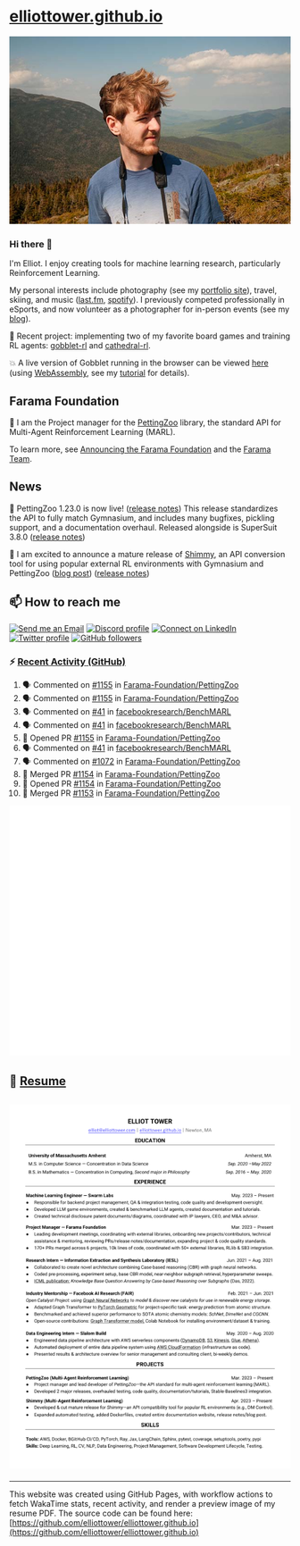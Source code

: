 # [elliottower.github.io](https://github.com/elliottower/elliottower.github.io)

[![A wild Elliot on Mt Washington](https://raw.githubusercontent.com/elliottower/elliottower.github.io/main/src/jpg/DSCF7539-600px.jpg?raw=true)](https://raw.githubusercontent.com/elliottower/elliottower.github.io/main/src/jpg/DSCF7539.jpg?raw=true)

### Hi there 👋

I'm Elliot. I enjoy creating tools for machine learning research, particularly Reinforcement Learning.

My personal interests include photography (see my [portfolio site](https://www.elliottower.com/)), travel, skiing, and music ([last.fm](https://www.last.fm/user/ajsdlfkwer), [spotify](https://open.spotify.com/user/12132818380)). I previously competed professionally in eSports, and now volunteer as a photographer for in-person events (see my [blog](https://www.elliottower.com/stories/?category=events)).

🤖 Recent project: implementing two of my favorite board games and training RL agents: [gobblet-rl](https://github.com/elliottower/gobblet-rl) and [cathedral-rl](https://github.com/elliottower/cathedral-rl). 

💥 A live version of Gobblet running in the browser can be viewed [here](https://elliottower.github.io/gobblet-rl/) (using [WebAssembly](https://webassembly.org/), see my [tutorial](https://github.com/elliottower/gobblet-rl/blob/main/tutorials/WebAssembly/web_assembly.md) for details).

## Farama Foundation

🚀 I am the Project manager for the [PettingZoo](https://github.com/Farama-Foundation/PettingZoo) library, the standard API for Multi-Agent Reinforcement Learning (MARL). 

To learn more, see [Announcing the Farama Foundation](https://farama.org/Announcing-The-Farama-Foundation) and the [Farama Team](https://farama.org/team).

## News

🎉 PettingZoo 1.23.0 is now live! ([release notes](https://github.com/Farama-Foundation/PettingZoo/releases/tag/1.23.0)) This release standardizes the API to fully match Gymnasium, and includes many bugfixes, pickling support, and a documentation overhaul. Released alongside is SuperSuit 3.8.0 ([release notes](https://github.com/Farama-Foundation/SuperSuit/releases/tag/3.8.0)) 

<!-- ![GitHub Release Date](https://img.shields.io/github/release-date/Farama-Foundation/PettingZoo) -->

🎉 I am excited to announce a mature release of [Shimmy](https://github.com/Farama-Foundation/Shimmy), an API conversion tool for using popular external RL environments with Gymnasium and PettingZoo ([blog post](https://farama.org/Announcing-Shimmy)) ([release notes](https://github.com/Farama-Foundation/Shimmy/releases/tag/v1.0.0)) 

## 📫 How to reach me

 [![Send me an Email](https://img.shields.io/badge/email-elliot%40elliottower.com-blue)](mailto:elliot@elliottower.com)
 [![Discord profile](https://img.shields.io/badge/Discord-7289DA?style=flat&logo=discord&logoColor=white)](https://discord.com/users/83091537923145728)
 [![Connect on LinkedIn](https://img.shields.io/badge/--linkedin?label=LinkedIn&logo=LinkedIn&style=social)](https://www.linkedin.com/in/elliot-tower)
 [![Twitter profile](https://img.shields.io/twitter/follow/elliottower?style=social)](https://twitter.com/ElliotTower/)
 [![GitHub followers](https://img.shields.io/github/followers/elliottower?style=social)](https://github.com/elliottower/)

### ⚡ [Recent Activity (GitHub)](https://github.com/elliottower)

<!--START_SECTION:activity-->
1. 🗣 Commented on [#1155](https://github.com/Farama-Foundation/PettingZoo/pull/1155#issuecomment-1897222347) in [Farama-Foundation/PettingZoo](https://github.com/Farama-Foundation/PettingZoo)
2. 🗣 Commented on [#1155](https://github.com/Farama-Foundation/PettingZoo/pull/1155#issuecomment-1897119203) in [Farama-Foundation/PettingZoo](https://github.com/Farama-Foundation/PettingZoo)
3. 🗣 Commented on [#41](https://github.com/facebookresearch/BenchMARL/issues/41#issuecomment-1896985175) in [facebookresearch/BenchMARL](https://github.com/facebookresearch/BenchMARL)
4. 🗣 Commented on [#41](https://github.com/facebookresearch/BenchMARL/issues/41#issuecomment-1896966377) in [facebookresearch/BenchMARL](https://github.com/facebookresearch/BenchMARL)
5. 💪 Opened PR [#1155](https://github.com/Farama-Foundation/PettingZoo/pull/1155) in [Farama-Foundation/PettingZoo](https://github.com/Farama-Foundation/PettingZoo)
6. 🗣 Commented on [#41](https://github.com/facebookresearch/BenchMARL/issues/41#issuecomment-1896832977) in [facebookresearch/BenchMARL](https://github.com/facebookresearch/BenchMARL)
7. 🗣 Commented on [#1072](https://github.com/Farama-Foundation/PettingZoo/issues/1072#issuecomment-1896798095) in [Farama-Foundation/PettingZoo](https://github.com/Farama-Foundation/PettingZoo)
8. 🎉 Merged PR [#1154](https://github.com/Farama-Foundation/PettingZoo/pull/1154) in [Farama-Foundation/PettingZoo](https://github.com/Farama-Foundation/PettingZoo)
9. 💪 Opened PR [#1154](https://github.com/Farama-Foundation/PettingZoo/pull/1154) in [Farama-Foundation/PettingZoo](https://github.com/Farama-Foundation/PettingZoo)
10. 🎉 Merged PR [#1153](https://github.com/Farama-Foundation/PettingZoo/pull/1153) in [Farama-Foundation/PettingZoo](https://github.com/Farama-Foundation/PettingZoo)
<!--END_SECTION:activity-->


<picture>
  <a href="https://metrics.lecoq.io/insights?user=elliottower">
   <img src="/github-metrics.svg" alt="Metrics">
  </a>
</picture>

## 📄 [Resume](https://elliottower.github.io/src/pdf/resume.pdf)

<!-- PDF-TO-MARKDOWN:START -->
![Page 1](src/png/page1.png "Page 1")
---
<!-- PDF-TO-MARKDOWN:END -->

----

This website was created using GitHub Pages, with workflow actions to fetch WakaTime stats, recent activity, and render a preview image of my resume PDF. The source code can be found here: [https://github.com/elliottower/elliottower.github.io](https://github.com/elliottower/elliottower.github.io)

